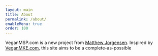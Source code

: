 ```yaml
---
layout: main
title: About
permalink: /about/
enableMenu: true
order: 100
---
```


VeganMSP.com is a new project from [Matthew Jorgensen][blog]. Inspired
by [VeganMKE.com][veganmke], this site aims to be a complete-as-possible

[blog]:https://jrgnsn.net/
[veganmke]:https://veganmilwaukee.com/

